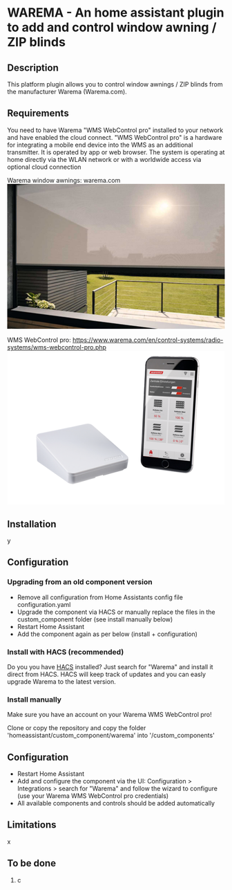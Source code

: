# WAREMA - An home assistant plugin to add and control window awning / ZIP blinds


## Description
This platform plugin allows you to control window awnings / ZIP blinds from the manufacturer Warema (Warema.com). 

## Requirements
You need to have Warema "WMS WebControl pro" installed to your network and have enabled the cloud connect.
"WMS WebControl pro" is a hardware for integrating a mobile end device into the WMS as an additional transmitter. It is operated by app or web browser. The system is operating at home directly via the WLAN network or with a worldwide access via optional cloud connection

Warema window awnings: warema.com
![Warema window awning](./assets/ZIP-Example.jpg) 

WMS WebControl pro: https://www.warema.com/en/control-systems/radio-systems/wms-webcontrol-pro.php
![WMS WebControl pro](./assets/WMS.png)

## Installation
y

## Configuration
### Upgrading from an old component version
* Remove all configuration from Home Assistants config file configuration.yaml
* Upgrade the component via HACS or manually replace the files in the custom_component folder (see install manually below)
* Restart Home Assistant
* Add the component again as per below (install + configuration)

### Install with HACS (recommended)
Do you you have [HACS](https://community.home-assistant.io/t/custom-component-hacs) installed? Just search for "Warema" and install it direct from HACS. HACS will keep track of updates and you can easly upgrade Warema to the latest version.

### Install manually
Make sure you have an account on your Warema WMS WebControl pro!

Clone or copy the repository and copy the folder 'homeassistant/custom_component/warema' into '<config dir>/custom_components'

## Configuration
* Restart Home Assistant
* Add and configure the component via the UI: Configuration > Integrations > search for "Warema" and follow the wizard to configure (use your Warema WMS WebControl pro credentials)
* All available components and controls should be added automatically


## Limitations
x

## To be done
1. c
